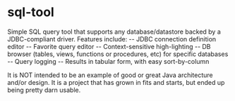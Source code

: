 sql-tool
========

Simple SQL query tool that supports any database/datastore backed by a JDBC-compliant driver.
Features include:
  -- JDBC connection definition editor
  -- Favorite query editor
  -- Context-sensitive high-lighting
  -- DB browser (tables, views, functions or procedures, etc) for specific databases
  -- Query logging
  -- Results in tabular form, with easy sort-by-column

It is NOT intended to be an example of good or great Java architecture and/or design.  It is
a project that has grown in fits and starts, but ended up being pretty darn usable.
